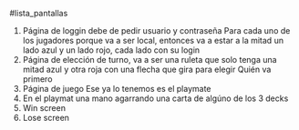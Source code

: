 #lista_pantallas

1. Página de loggin debe de pedir usuario y contraseña Para cada uno de los jugadores porque va a ser local, entonces va a estar a la mitad un lado azul y un lado rojo, cada lado con su login
2. Página de elección de turno, va a ser una ruleta que solo tenga una mitad azul y otra roja con una flecha que gira para elegir Quién va primero 
3. Página de juego Ese ya lo tenemos es el playmate
4. En el playmat una mano agarrando una carta de algúno de los 3 decks
5. Win screen
6. Lose screen


